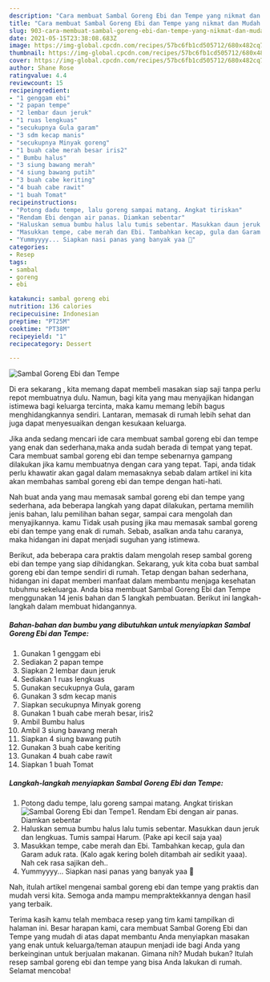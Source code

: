 ```yaml
---
description: "Cara membuat Sambal Goreng Ebi dan Tempe yang nikmat dan Mudah Dibuat"
title: "Cara membuat Sambal Goreng Ebi dan Tempe yang nikmat dan Mudah Dibuat"
slug: 903-cara-membuat-sambal-goreng-ebi-dan-tempe-yang-nikmat-dan-mudah-dibuat
date: 2021-05-15T23:38:08.683Z
image: https://img-global.cpcdn.com/recipes/57bc6fb1cd505712/680x482cq70/sambal-goreng-ebi-dan-tempe-foto-resep-utama.jpg
thumbnail: https://img-global.cpcdn.com/recipes/57bc6fb1cd505712/680x482cq70/sambal-goreng-ebi-dan-tempe-foto-resep-utama.jpg
cover: https://img-global.cpcdn.com/recipes/57bc6fb1cd505712/680x482cq70/sambal-goreng-ebi-dan-tempe-foto-resep-utama.jpg
author: Shane Rose
ratingvalue: 4.4
reviewcount: 15
recipeingredient:
- "1 genggam ebi"
- "2 papan tempe"
- "2 lembar daun jeruk"
- "1 ruas lengkuas"
- "secukupnya Gula garam"
- "3 sdm kecap manis"
- "secukupnya Minyak goreng"
- "1 buah cabe merah besar iris2"
- " Bumbu halus"
- "3 siung bawang merah"
- "4 siung bawang putih"
- "3 buah cabe keriting"
- "4 buah cabe rawit"
- "1 buah Tomat"
recipeinstructions:
- "Potong dadu tempe, lalu goreng sampai matang. Angkat tiriskan"
- "Rendam Ebi dengan air panas. Diamkan sebentar"
- "Haluskan semua bumbu halus lalu tumis sebentar. Masukkan daun jeruk dan lengkuas. Tumis sampai Harum. (Pake api kecil saja yaa)"
- "Masukkan tempe, cabe merah dan Ebi. Tambahkan kecap, gula dan Garam aduk rata. (Kalo agak kering boleh ditambah air sedikit yaaa). Nah cek rasa sajikan deh.."
- "Yummyyyy... Siapkan nasi panas yang banyak yaa 🤣"
categories:
- Resep
tags:
- sambal
- goreng
- ebi

katakunci: sambal goreng ebi 
nutrition: 136 calories
recipecuisine: Indonesian
preptime: "PT25M"
cooktime: "PT38M"
recipeyield: "1"
recipecategory: Dessert

---
```



![Sambal Goreng Ebi dan Tempe](https://img-global.cpcdn.com/recipes/57bc6fb1cd505712/680x482cq70/sambal-goreng-ebi-dan-tempe-foto-resep-utama.jpg)

Di era  sekarang , kita memang dapat membeli masakan siap saji tanpa perlu repot membuatnya dulu. Namun, bagi kita yang mau menyajikan hidangan istimewa bagi keluarga tercinta, maka kamu memang lebih bagus menghidangkannya sendiri. Lantaran, memasak di rumah lebih sehat dan juga dapat menyesuaikan dengan kesukaan keluarga.

Jika anda sedang mencari ide cara membuat sambal goreng ebi dan tempe yang enak dan sederhana,maka anda sudah berada di tempat yang tepat. Cara membuat sambal goreng ebi dan tempe  sebenarnya gampang dilakukan jika kamu membuatnya dengan cara yang tepat. Tapi, anda tidak perlu khawatir akan gagal dalam memasaknya 
sebab dalam artikel ini kita akan membahas sambal goreng ebi dan tempe dengan hati-hati.  



Nah buat anda yang mau memasak sambal goreng ebi dan tempe yang sederhana, ada beberapa langkah yang dapat dilakukan, pertama memilih jenis bahan, lalu pemilihan bahan segar, sampai cara mengolah dan menyajikannya. kamu Tidak usah pusing jika mau memasak sambal goreng ebi dan tempe yang enak di rumah. Sebab, asalkan anda  tahu caranya, maka hidangan ini dapat menjadi suguhan yang istimewa.

Berikut, ada beberapa cara praktis  dalam mengolah resep sambal goreng ebi dan tempe yang siap dihidangkan. Sekarang, yuk kita coba buat sambal goreng ebi dan tempe sendiri di rumah. Tetap dengan bahan sederhana, hidangan ini dapat memberi manfaat dalam membantu menjaga kesehatan tubuhmu sekeluarga. Anda bisa membuat Sambal Goreng Ebi dan Tempe menggunakan 14 jenis bahan dan 5 langkah pembuatan. Berikut ini langkah-langkah dalam membuat hidangannya.

<!--inarticleads1-->

##### Bahan-bahan dan bumbu yang dibutuhkan untuk menyiapkan Sambal Goreng Ebi dan Tempe:

1. Gunakan 1 genggam ebi
1. Sediakan 2 papan tempe
1. Siapkan 2 lembar daun jeruk
1. Sediakan 1 ruas lengkuas
1. Gunakan secukupnya Gula, garam
1. Gunakan 3 sdm kecap manis
1. Siapkan secukupnya Minyak goreng
1. Gunakan 1 buah cabe merah besar, iris2
1. Ambil  Bumbu halus
1. Ambil 3 siung bawang merah
1. Siapkan 4 siung bawang putih
1. Gunakan 3 buah cabe keriting
1. Gunakan 4 buah cabe rawit
1. Siapkan 1 buah Tomat




<!--inarticleads2-->

##### Langkah-langkah menyiapkan Sambal Goreng Ebi dan Tempe:

1. Potong dadu tempe, lalu goreng sampai matang. Angkat tiriskan
<img src="https://img-global.cpcdn.com/steps/6dbda0f9c8954697/160x128cq70/sambal-goreng-ebi-dan-tempe-langkah-memasak-1-foto.jpg" alt="Sambal Goreng Ebi dan Tempe">1. Rendam Ebi dengan air panas. Diamkan sebentar
1. Haluskan semua bumbu halus lalu tumis sebentar. Masukkan daun jeruk dan lengkuas. Tumis sampai Harum. (Pake api kecil saja yaa)
1. Masukkan tempe, cabe merah dan Ebi. Tambahkan kecap, gula dan Garam aduk rata. (Kalo agak kering boleh ditambah air sedikit yaaa). Nah cek rasa sajikan deh..
1. Yummyyyy... Siapkan nasi panas yang banyak yaa 🤣




Nah, itulah artikel mengenai  sambal goreng ebi dan tempe  yang praktis dan mudah versi kita. Semoga anda mampu mempraktekkannya dengan hasil yang terbaik. 

Terima kasih kamu telah membaca resep yang tim kami tampilkan di halaman ini. Besar harapan kami, cara membuat  Sambal Goreng Ebi dan Tempe yang mudah di atas dapat membantu Anda menyiapkan masakan yang enak untuk keluarga/teman ataupun menjadi ide bagi Anda yang berkeinginan untuk berjualan makanan. Gimana nih? Mudah bukan? Itulah resep sambal goreng ebi dan tempe yang bisa Anda lakukan di rumah. Selamat mencoba!

